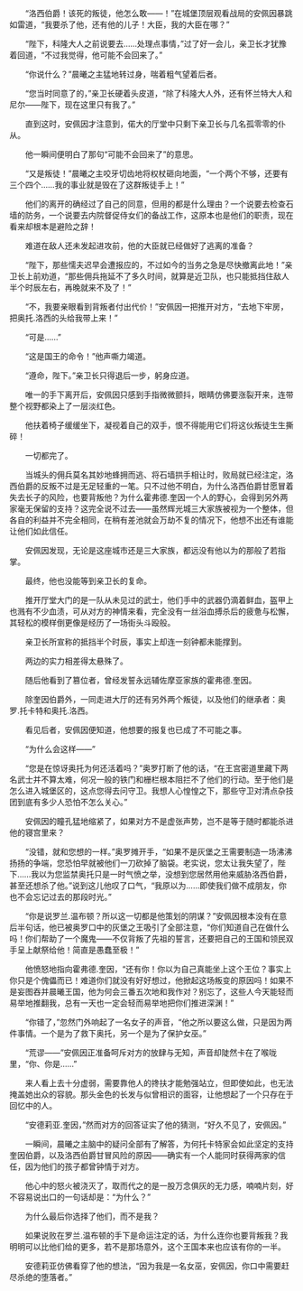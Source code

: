 　　“洛西伯爵！该死的叛徒，他怎么敢——！”在城堡顶层观看战局的安佩因暴跳如雷道，“我要杀了他，还有他的儿子！大臣，我的大臣在哪？”

　　“陛下，科隆大人之前说要去……处理点事情，”过了好一会儿，亲卫长才犹豫着回道，“不过我觉得，他可能不会回来了。”

　　“你说什么？”晨曦之主猛地转过身，喘着粗气望着后者。

　　“您当时同意了的，”亲卫长硬着头皮道，“除了科隆大人外，还有怀兰特大人和尼尔——陛下，现在这里只有我了。”

　　直到这时，安佩因才注意到，偌大的厅堂中只剩下亲卫长与几名孤零零的仆从。

　　他一瞬间便明白了那句“可能不会回来了”的意思。

　　“又是叛徒！”晨曦之主咬牙切齿地将权杖砸向地面，“一个两个不够，还要有三个四个……我的事业就是毁在了这群叛徒手上！”

　　他们的离开的确经过了自己的同意，但用的都是什么理由？一个说要去检查石墙的防务，一个说要去内院督促侍女们的备战工作，这原本也是他们的职责，现在看来却根本是避险之辞！

　　难道在敌人还未发起进攻前，他的大臣就已经做好了逃离的准备？

　　“陛下，那些懦夫迟早会遭报应的，不过如今的当务之急是尽快撤离此地！”亲卫长上前劝道，“那些佣兵拖延不了多久时间，就算是近卫队，也只能抵挡住敌人半个时辰左右，再晚就来不及了！”

　　“不，我要亲眼看到背叛者付出代价！”安佩因一把推开对方，“去地下牢房，把奥托.洛西的头给我带上来！”

　　“可是……”

　　“这是国王的命令！”他声嘶力竭道。

　　“遵命，陛下。”亲卫长只得退后一步，躬身应道。

　　唯一的手下离开后，安佩因只感到手指微微颤抖，眼睛仿佛要涨裂开来，连带整个视野都染上了一层淡红色。

　　他扶着椅子缓缓坐下，凝视着自己的双手，恨不得能用它们将这伙叛徒生生撕碎！

　　一切都完了。

　　当城头的佣兵莫名其妙地蜂拥而逃、将石墙拱手相让时，败局就已经注定，洛西伯爵的反叛不过是无足轻重的一笔。只不过他不明白，为什么洛西伯爵甘愿冒着失去长子的风险，也要背叛他？为什么霍弗德.奎因一个人的野心，会得到另外两家毫无保留的支持？这完全说不过去——虽然辉光城三大家族被视为一个整体，但各自的利益并不完全相同，在稍有差池就会万劫不复的情况下，他想不出还有谁能让他们如此信任。

　　安佩因发现，无论是这座城市还是三大家族，都远没有他以为的那般了若指掌。

　　最终，他也没能等到亲卫长的复命。

　　推开厅堂大门的是一队从未见过的武士，他们手中的武器仍滴着鲜血，盔甲上也溅有不少血渍，可从对方的神情来看，完全没有一丝浴血搏杀后的疲惫与松懈，其轻松的模样倒更像是经历了一场街头斗殴般。

　　亲卫长所宣称的抵挡半个时辰，事实上却连一刻钟都未能撑到。

　　两边的实力相差得太悬殊了。

　　随后他看到了篡位者，曾经发誓永远辅佐摩亚家族的霍弗德.奎因。

　　除奎因伯爵外，一同走进大厅的还有另外两个叛徒，以及他们的继承者：奥罗.托卡特和奥托.洛西。

　　看见后者，安佩因便知道，他想要的报复也已成了不可能之事。

　　“为什么会这样——”

　　“您是在惊讶奥托为何还活着吗？”奥罗打断了他的话，“在王宫密道里藏下两名武士并不算太难，何况一般的铁门和栅栏根本阻拦不了他们的行动。至于他们是怎么进入城堡区的，这点您得去问守卫。我想人心惶惶之下，那些守卫对清点杂技团到底有多少人恐怕不怎么关心。”

　　安佩因的瞳孔猛地缩紧了，如果对方不是虚张声势，岂不是等于随时都能杀进他的寝宫里来？

　　“没错，就和您想的一样。”奥罗摊开手，“如果不是灰堡之王需要制造一场沸沸扬扬的争端，您恐怕早就被他们一刀砍掉了脑袋。老实说，您太让我失望了，陛下……我以为您监禁奥托只是一时气愤之举，没想到您居然用他来威胁洛西伯爵，甚至还想杀了他。”说到这儿他叹了口气，“我原以为……即使我们做不成朋友，你也不会忘记过去的那段时光。”

　　“你是说罗兰.温布顿？所以这一切都是他策划的阴谋？”安佩因根本没有在意后半句话，他已被奥罗口中的灰堡之王吸引了全部注意，“你们知道自己在做什么吗！你们帮助了一个魔鬼——不仅背叛了先祖的誓言，还要把自己的王国和领民双手呈上献祭给他！简直是愚蠢至极！”

　　他愤怒地指向霍弗德.奎因，“还有你！你以为自己真能坐上这个王位？事实上你只是个傀儡而已！难道你们就没有好好想过，他掀起这场叛变的原因吗！如果不是妄图吞并晨曦王国，他为何会三番五次地和我作对？别忘了，这些人今天能轻而易举地推翻我，总有一天也一定会轻而易举地把你们推进深渊！”

　　“你错了，”忽然门外响起了一名女子的声音，“他之所以要这么做，只是因为两件事情。一个是为了救下奥托，另一个是为了保护女巫。”

　　“荒谬——”安佩因正准备呵斥对方的放肆与无知，声音却陡然卡在了喉咙里，“你、你是……”

　　来人看上去十分虚弱，需要靠他人的搀扶才能勉强站立，但即使如此，也无法掩盖她出众的容貌。那头金色的长发与似曾相识的面容，让他想起了一个只存在于回忆中的人。

　　“安德莉亚.奎因，”然而对方的回答证实了他的猜测，“好久不见了，安佩因。”

　　一瞬间，晨曦之主脑中的疑问全部有了解答，为何托卡特家会如此坚定的支持奎因伯爵，以及洛西伯爵甘冒风险的原因——确实有一个人能同时获得两家的信任，因为他们的孩子都曾钟情于对方。

　　他心中的怒火被浇灭了，取而代之的是一股万念俱灰的无力感，喃喃片刻，好不容易说出口的一句话却是：“为什么？”

　　为什么最后你选择了他们，而不是我？

　　如果说败在罗兰.温布顿的手下是命运注定的话，为什么连你也要背叛我？我明明可以比他们给的更多，若不是那场意外，这个王国本来也应该有你的一半。

　　安德莉亚仿佛看穿了他的想法，“因为我是一名女巫，安佩因，你口中需要赶尽杀绝的堕落者。”
